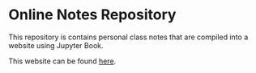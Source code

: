 # Online Notes Repository

This repository is contains personal class notes that are compiled into a website using Jupyter Book.

This website can be found [here](https://moenmi.github.io/notes/introduction.html).
